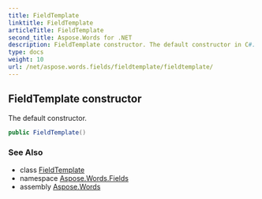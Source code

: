 ```yaml
---
title: FieldTemplate
linktitle: FieldTemplate
articleTitle: FieldTemplate
second_title: Aspose.Words for .NET
description: FieldTemplate constructor. The default constructor in C#.
type: docs
weight: 10
url: /net/aspose.words.fields/fieldtemplate/fieldtemplate/
---
```

## FieldTemplate constructor

The default constructor.

```csharp
public FieldTemplate()
```

### See Also

* class [FieldTemplate](../)
* namespace [Aspose.Words.Fields](../../../aspose.words.fields/)
* assembly [Aspose.Words](../../../)
